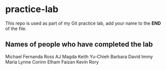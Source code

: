 # practice-lab
This repo is used as part of my Git practice lab, add your name to the __END__ of the file.

## Names of people who have completed the lab

Michael
Fernanda
Ross
AJ
Magda
Keith
Yu-Chieh
Barbara
David
Immy
Maria
Lynne
Corinn
Elham
Faizan
Kevin
Rory
